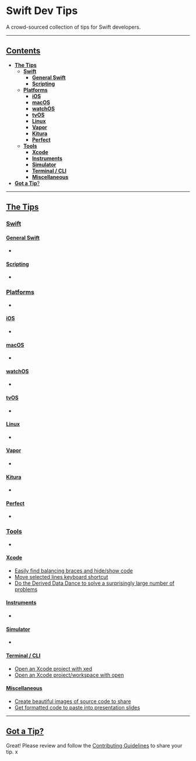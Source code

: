 # Swift Dev Tips

A crowd-sourced collection of tips for Swift developers.

---

## [Contents](#contents)
- [**The Tips**](#the-tips)
    - [**Swift**](#swift)
        - [**General Swift**](#general-swift)
        - [**Scripting**](#scripting)
    - [**Platforms**](#platforms)
        - [**iOS**](#ios)
        - [**macOS**](#macos)
        - [**watchOS**](#watchos)
        - [**tvOS**](#tvos)
        - [**Linux**](#linux)
        - [**Vapor**](#vapor)
        - [**Kitura**](#kitura)
        - [**Perfect**](#perfect)
    - [**Tools**](#tools)
        - [**Xcode**](#xcode)
        - [**Instruments**](#instruments)
        - [**Simulator**](#simulator)
        - [**Terminal / CLI**](#terminal-cli)
        - [**Miscellaneous**](#miscellaneous)
- [**Got a Tip**?](got-a-tip)

---

## [The Tips](the-tips)

### [Swift](#swift)

#### [General Swift](#general-swift)
- 

#### [Scripting](#scripting)
- 

### [Platforms](#platforms)
- 

#### [iOS](#ios)
- 

#### [macOS](#macos)
- 

#### [watchOS](#watchos)
- 

#### [tvOS](#tvos)
- 

#### [Linux](#linux)
- 

#### [Vapor](#vapor)
- 

#### [Kitura](#kitura)
- 

#### [Perfect](#perfect)
- 

### [Tools](#tools)
- 

#### [Xcode](#xcode)
- [Easily find balancing braces and hide/show code](https://twitter.com/scotteg/status/1255916101638201344?s=20)
- [Move selected lines keyboard shortcut](https://twitter.com/scotteg/status/1215275498152087553?s=20)
- [Do the Derived Data Dance to solve a surprisingly large number of problems](#http://deriveddata.dance)

#### [Instruments](#instruments)
- 

#### [Simulator](#simulator)
- 

#### [**Terminal / CLI**](#terminal-cli)
- [Open an Xcode project with xed](https://twitter.com/scotteg/status/1257757872026460163?s=20)
- [Open an Xcode project/workspace with open](https://twitter.com/PaulSolt/status/1258210368985468928?s=20)

#### [**Miscellaneous**](#miscellaneous)
- [Create beautiful images of source code to share](https://carbon.now.sh/?bg=rgba(171%2C%20184%2C%20195%2C%201)&t=dracula&wt=none&l=swift&ds=true&dsyoff=20px&dsblur=68px&wc=true&wa=true&pv=56px&ph=56px&ln=false&fl=1&fm=Hack&fs=14px&lh=133%25&si=false&es=2x&wm=false)
- [Get formatted code to paste into presentation slides](https://twitter.com/scotteg/status/1259501161402503169?s=20)

---

## [Got a Tip?](got-a-tip)

Great! Please review and follow the [Contributing Guidelines](CONTRIBUTING.md) to share your tip.
x
